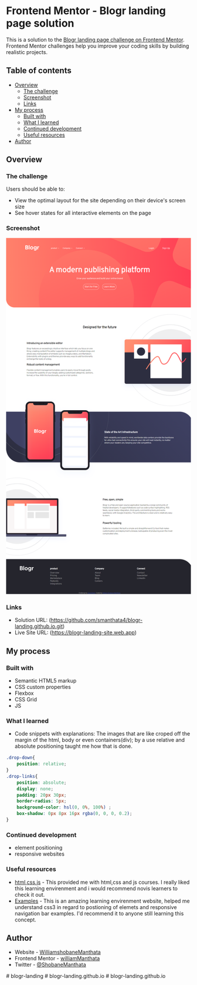 # Frontend Mentor - Blogr landing page solution

This is a solution to the [Blogr landing page challenge on Frontend Mentor](https://www.frontendmentor.io/challenges/blogr-landing-page-EX2RLAApP). Frontend Mentor challenges help you improve your coding skills by building realistic projects. 

## Table of contents

- [Overview](#overview)
  - [The challenge](#the-challenge)
  - [Screenshot](#screenshot)
  - [Links](#links)
- [My process](#my-process)
  - [Built with](#built-with)
  - [What I learned](#what-i-learned)
  - [Continued development](#continued-development)
  - [Useful resources](#useful-resources)
- [Author](#author)

## Overview

### The challenge

Users should be able to:

- View the optimal layout for the site depending on their device's screen size
- See hover states for all interactive elements on the page

### Screenshot

![](./screenshots/blogsite.screen.png)

### Links

- Solution URL: (https://github.com/smanthata4/blogr-landing.github.io.git)
- Live Site URL: (https://blogr-landing-site.web.app)

## My process

### Built with

- Semantic HTML5 markup
- CSS custom properties
- Flexbox
- CSS Grid
- JS

### What I learned

- Code snippets with explanations:
The images that are like croped off the margin of the html, body or even containers(div);
by a use relative and absolute positioning taught me how that is done.
```css
.drop-down{
    position: relative;
}
.drop-links{
    position: absolute;
    display: none;
    padding: 20px 30px;
    border-radius: 5px;
    background-color: hsl(0, 0%, 100%) ;
    box-shadow: 0px 8px 16px rgba(0, 0, 0, 0.2);
}
```

### Continued development

- element positioning
- responsive websites

### Useful resources

- [html,css,js](https://www.sololearn.com/) - This provided me with html,css and js courses. I really liked this learning envirenment and i would recommend novis learners to check it out.
- [Examples](https://www.w3schools.com/) - This is an amazing learning envirenment website, helped me understand css3 in regard to postioning of elemets and responsive navigation bar examples. I'd recommend it to anyone still learning this concept.

## Author

- Website - [WilliamshobaneManthata](https://blogr-landing-site.web.app)
- Frontend Mentor - [williamManthata](https://www.frontendmentor.io/profile/smanthata4)
- Twitter - [@ShobaneManthata](https://twitter.com/ShobaneManthata)

#   b l o g r - l a n d i n g 
 
 #   b l o g r - l a n d i n g . g i t h u b . i o 
 
 #   b l o g r - l a n d i n g . g i t h u b . i o 
 
 